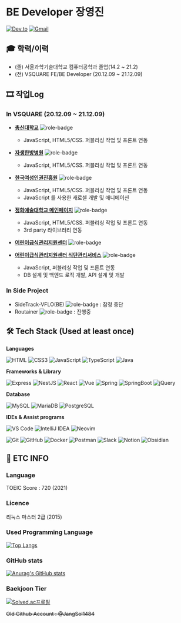 # BE Developer 장영진 
[![Dev.to](https://img.shields.io/badge/JangLuna's%20dev.to-0A0A0A.svg?&style=for-the-badge&logo=dev.to&logoColor=white)](https://dev.to/jangluna)
[![Gmail](https://img.shields.io/badge/devmonarch0115@gmail.com-EA4335.svg?&style=for-the-badge&logo=Gmail&logoColor=white)](mailto:devmonarch0115@gmail.com)

## 🎓 학력/이력
- (졸) 서울과학기술대학교 컴퓨터공학과 졸업(14.2 ~ 21.2)
- (전) VSQUARE FE/BE Developer (20.12.09 ~ 21.12.09)

## 🎞 작업Log

### In VSQUARE (20.12.09 ~ 21.12.09)
- [**총신대학교**](http://www.chongshin.ac.kr) ![role-badge](https://img.shields.io/badge/Role-FE-red)
  - JavaScript, HTML5/CSS. 퍼블리싱 작업 및 프론트 연동

- [**자생한방병원**](https://jaseng.education) ![role-badge](https://img.shields.io/badge/Role-FE-red)
  - JavaScript, HTML5/CSS. 퍼블리싱 작업 및 프론트 연동
  
- [**한국여성인권진흥원**](http://edu.stop.or.kr) ![role-badge](https://img.shields.io/badge/Role-FE-red)
  - JavaScript, HTML5/CSS. 퍼블리싱 작업 및 프론트 연동
  - JavaScript 를 사용한 캐로셀 개발 및 애니메이션
  
- [**정화예술대학교 메인페이지**](http://jb.ac.kr) ![role-badge](https://img.shields.io/badge/Role-FE/BE-blueviolet)
  - JavaScript, HTML5/CSS. 퍼블리싱 작업 및 프론트 연동
  - 3rd party 라이브러리 연동
  
- [**어린이급식관리지원센터**](https://eip.ccfsm.or.kr/) ![role-badge](https://img.shields.io/badge/Role-BE-skyblue)
- [**어린이급식관리지원센터 식단관리서비스**](https://menuplan.ccfsm.or.kr/) ![role-badge](https://img.shields.io/badge/Role-BE-skyblue)
  - JavaScript, 퍼블리싱 작업 및 프론트 연동
  - DB 설계 및 백엔드 로직 개발, API 설계 및 개발


### In Side Project
- SideTrack-VFLO(BE) ![role-badge](https://img.shields.io/badge/Role-BE-skyblue) : 잠정 중단
- Routainer ![role-badge](https://img.shields.io/badge/Role-FE/BE-blueviolet) : 진행중

## 🛠 Tech Stack (Used at least once)

**Languages**

![HTML](https://img.shields.io/badge/html5-E34F26.svg?&style=for-the-badge&logo=html5&logoColor=white)
![CSS3](https://img.shields.io/badge/CSS3-1572B6.svg?&style=for-the-badge&logo=CSS3&logoColor=white)
![JavaScript](https://img.shields.io/badge/JavaScript-f7df12.svg?&style=for-the-badge&logo=JavaScript&logoColor=black)
![TypeScript](https://img.shields.io/badge/TypeScript-3178C6.svg?&style=for-the-badge&logo=TypeScript&logoColor=white)
![Java](https://img.shields.io/badge/Java-00736.svg?&style=for-the-badge&logo=Java&logoColor=white)


**Frameworks & Library**

![Express](https://img.shields.io/badge/Express-000000.svg?&style=for-the-badge&logo=Express&logoColor=white)
![NestJS](https://img.shields.io/badge/NestJS-E0234E.svg?&style=for-the-badge&logo=NestJS&logoColor=white)
![React](https://img.shields.io/badge/React-61DAFB.svg?&style=for-the-badge&logo=React&logoColor=black)
![Vue](https://img.shields.io/badge/Vue.js-4FC08D.svg?&style=for-the-badge&logo=Vue.js&logoColor=white)
![Spring](https://img.shields.io/badge/Spring-6DB33F.svg?&style=for-the-badge&logo=Spring&logoColor=white)
![SpringBoot](https://img.shields.io/badge/Spring%20Boot-6DB33F.svg?&style=for-the-badge&logo=SpringBoot&logoColor=white)
![jQuery](https://img.shields.io/badge/jQuery-0769AD.svg?&style=for-the-badge&logo=jQuery&logoColor=white)


**Database**

![MySQL](https://img.shields.io/badge/MySQL-4479A1.svg?&style=for-the-badge&logo=MySQL&logoColor=white)
![MariaDB](https://img.shields.io/badge/MariaDB-003545.svg?&style=for-the-badge&logo=MariaDB&logoColor=white)
![PostgreSQL](https://img.shields.io/badge/PostgreSQL-4169E1.svg?&style=for-the-badge&logo=PostgreSQL&logoColor=white)


**IDEs & Assist programs**

![VS Code](https://img.shields.io/badge/Visual%20Studio%20Code-007ACC.svg?&style=for-the-badge&logo=VisualStudioCode&logoColor=white)
![IntelliJ IDEA](https://img.shields.io/badge/IntelliJ%20IDEA-000000.svg?&style=for-the-badge&logo=IntelliJIDEA&logoColor=white)
![Neovim](https://img.shields.io/badge/Neovim-57A143.svg?&style=for-the-badge&logo=Neovim&logoColor=white)

![Git](https://img.shields.io/badge/Git-F05032.svg?&style=for-the-badge&logo=Git&logoColor=white)
![GitHub](https://img.shields.io/badge/GitHub-181717.svg?&style=for-the-badge&logo=GitHub&logoColor=white)
![Docker](https://img.shields.io/badge/Docker-2496ED.svg?&style=for-the-badge&logo=Docker&logoColor=white)
![Postman](https://img.shields.io/badge/Postman-FF6C37.svg?&style=for-the-badge&logo=Postman&logoColor=white)
![Slack](https://img.shields.io/badge/Slack-4A154B.svg?&style=for-the-badge&logo=Slack&logoColor=white)
![Notion](https://img.shields.io/badge/Notion-000000.svg?&style=for-the-badge&logo=Notion&logoColor=white)
![Obsidian](https://img.shields.io/badge/Obsidian-483699.svg?&style=for-the-badge&logo=Obsidian&logoColor=white)


## 🚬 ETC INFO

### Language
TOEIC Score : 720 (2021)

### Licence
리눅스 마스터 2급 (2015)

### Used Programming Language
[![Top Langs](https://github-readme-stats.vercel.app/api/top-langs/?username=jangluna&layout=compact)](https://github.com/jangluna/github-readme-stats)

### GitHub stats
[![Anurag's GitHub stats](https://github-readme-stats.vercel.app/api?username=jangluna&theme=great-gatsby&show_icons=true)](https://github.com/jangluna/github-readme-stats)

### Baekjoon Tier
[![Solved.ac프로필](http://mazassumnida.wtf/api/v2/generate_badge?boj=jangluna)](https://solved.ac/jangluna)

~~Old Github Account : @JangSol1484~~
